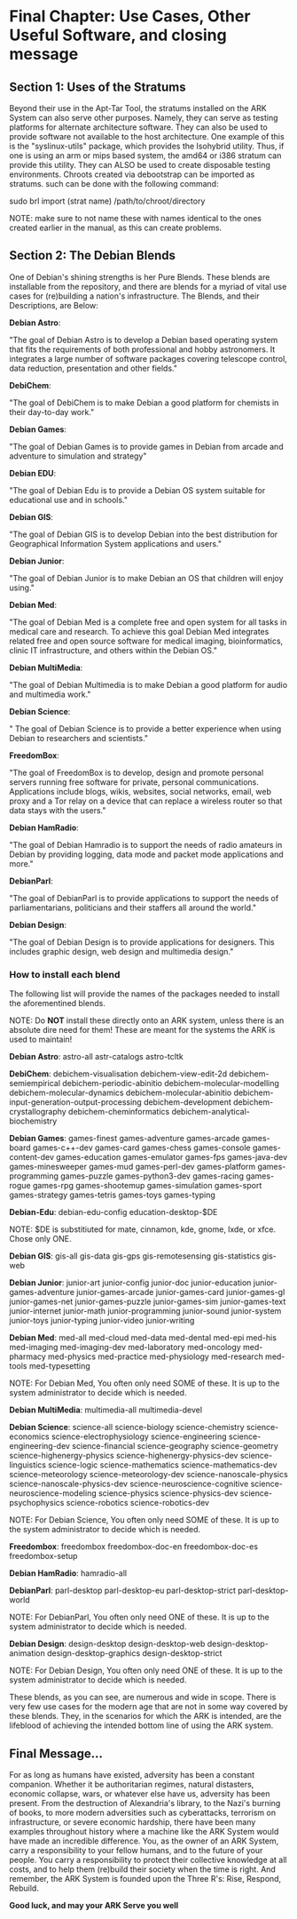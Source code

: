 # **Final Chapter: Use Cases, Other Useful Software, and closing message**
## Section 1: Uses of the Stratums
Beyond their use in the Apt-Tar Tool, the stratums installed on the ARK System 
can also serve other purposes. Namely, they can serve as testing platforms for 
alternate architecture software. They can also be used to provide software not 
available to the host architecture. One example of this is the "syslinux-utils" 
package, which provides the Isohybrid utility. Thus, if one is using an arm or 
mips based system, the amd64 or i386 stratum can provide this utility. They can 
ALSO be used to create disposable testing environments. Chroots created via 
debootstrap can be imported as stratums. such can be done with the following 
command: 

sudo brl import (strat name) /path/to/chroot/directory


NOTE: make sure to not name these with names identical to the ones created 
earlier in the manual, as this can create problems. 

## Section 2: The Debian Blends
One of Debian's shining strengths is her Pure Blends. These blends are 
installable from the repository, and there are blends for a myriad of vital use 
cases for (re)building a nation's infrastructure. The Blends, and their 
Descriptions, are Below: 

**Debian Astro**: 

"The goal of Debian Astro is to develop a Debian based operating system that 
fits the requirements of both professional and hobby astronomers. It integrates 
a large number of software packages covering telescope control, data reduction, 
presentation and other fields."

**DebiChem**: 

"The goal of DebiChem is to make Debian a good platform for chemists in their 
day-to-day work."

**Debian Games**: 

"The goal of Debian Games is to provide games in Debian from arcade and 
adventure to simulation and strategy"

**Debian EDU**: 

"The goal of Debian Edu is to provide a Debian OS system suitable for 
educational use and in schools." 

**Debian GIS**: 

"The goal of Debian GIS is to develop Debian into the best distribution for 
Geographical Information System applications and users."

**Debian Junior**: 

"The goal of Debian Junior is to make Debian an OS that children will enjoy 
using."

**Debian Med**: 

"The goal of Debian Med is a complete free and open system for all tasks in 
medical care and research. To achieve this goal Debian Med integrates related 
free and open source software for medical imaging, bioinformatics, clinic IT 
infrastructure, and others within the Debian OS."

**Debian MultiMedia**: 

"The goal of Debian Multimedia is to make Debian a good platform for audio and 
multimedia work."

**Debian Science**: 

" The goal of Debian Science is to provide a better experience when using 
Debian to researchers and scientists."

**FreedomBox**: 

"The goal of FreedomBox is to develop, design and promote personal servers 
running free software for private, personal communications. Applications 
include blogs, wikis, websites, social networks, email, web proxy and a Tor 
relay on a device that can replace a wireless router so that data stays with 
the users."

**Debian HamRadio**:

"The goal of Debian Hamradio is to support the needs of radio amateurs in 
Debian by providing logging, data mode and packet mode applications and more."

**DebianParl**: 

"The goal of DebianParl is to provide applications to support the needs of 
parliamentarians, politicians and their staffers all around the world."

**Debian Design**: 

"The goal of Debian Design is to provide applications for designers. This 
includes graphic design, web design and multimedia design."



### How to install each blend
The following list will provide the names of the packages needed to install the 
aforementined blends. 

NOTE: Do **NOT** install these directly onto an ARK system, unless there is an 
absolute dire need for them! These are meant for the systems the ARK is used to 
maintain!

**Debian Astro**: astro-all astr-catalogs astro-tcltk

**DebiChem**:  debichem-visualisation debichem-view-edit-2d 
debichem-semiempirical debichem-periodic-abinitio debichem-molecular-modelling 
debichem-molecular-dynamics debichem-molecular-abinitio 
debichem-input-generation-output-processing debichem-development 
debichem-crystallography debichem-cheminformatics 
debichem-analytical-biochemistry

**Debian Games**: games-finest games-adventure games-arcade games-board 
games-c++-dev games-card games-chess games-console games-content-dev 
games-education games-emulator games-fps games-java-dev games-minesweeper 
games-mud games-perl-dev games-platform games-programming games-puzzle 
games-python3-dev games-racing games-rogue games-rpg games-shootemup 
games-simulation games-sport games-strategy games-tetris games-toys games-typing

**Debian-Edu**: debian-edu-config education-desktop-$DE

NOTE: $DE is substitiuted for mate, cinnamon, kde, gnome, lxde, or xfce. Chose 
only ONE. 


**Debian GIS**: gis-all gis-data gis-gps gis-remotesensing gis-statistics 
gis-web

**Debian Junior**: junior-art junior-config junior-doc junior-education 
junior-games-adventure junior-games-arcade junior-games-card junior-games-gl 
junior-games-net junior-games-puzzle junior-games-sim junior-games-text 
junior-internet junior-math junior-programming junior-sound junior-system 
junior-toys junior-typing junior-video junior-writing 

**Debian Med**: med-all med-cloud med-data med-dental med-epi med-his 
med-imaging med-imaging-dev med-laboratory med-oncology med-pharmacy 
med-physics med-practice med-physiology med-research med-tools med-typesetting 

NOTE: For Debian Med, You often only need SOME of these. It is up to the system 
administrator to decide which is needed.

**Debian MultiMedia**: multimedia-all multimedia-devel 

**Debian Science**: science-all science-biology science-chemistry 
science-economics science-electrophysiology science-engineering 
science-engineering-dev science-financial science-geography science-geometry 
science-highenergy-physics science-highenergy-physics-dev science-linguistics 
science-logic science-mathematics science-mathematics-dev science-meteorology 
science-meteorology-dev science-nanoscale-physics science-nanoscale-physics-dev 
science-neuroscience-cognitive science-neuroscience-modeling science-physics 
science-physics-dev science-psychophysics science-robotics science-robotics-dev 

NOTE: For Debian Science, You often only need SOME of these. It is up to the 
system administrator to decide which is needed.

**Freedombox**: freedombox freedombox-doc-en freedombox-doc-es freedombox-setup

**Debian HamRadio**: hamradio-all 

**DebianParl**: parl-desktop parl-desktop-eu parl-desktop-strict 
parl-desktop-world

NOTE: For DebianParl, You often only need ONE of these. It is up to the system 
administrator to decide which is needed. 

**Debian Design**: design-desktop design-desktop-web design-desktop-animation 
design-desktop-graphics design-desktop-strict 

NOTE: For Debian Design, You often only need ONE of these. It is up to the 
system administrator to decide which is needed. 


These blends, as you can see, are numerous and wide in scope. There is very few 
use cases for the modern age that are not in some way covered by these blends. 
They, in the scenarios for which the ARK is intended, are the lifeblood of 
achieving the intended bottom line of using the ARK system. 

## Final Message...
    
For as long as humans have existed, adversity has been a constant companion. 
Whether it be authoritarian regimes, natural distasters, economic 
collapse, wars, or whatever else have us, adversity has been present. From the 
destruction of Alexandria's library, to the Nazi's burning of books, to more 
modern adversities such as cyberattacks, terrorism on infrastructure, or severe 
economic hardship, there have been many examples throughout history where a 
machine like the ARK System would have made an incredible difference. You, as 
the owner of an ARK System, carry a responsibility to your fellow humans, and 
to the future of your people. You carry a responsibility to protect their 
collective knowledge at all costs, and to help them (re)build their society 
when 
the time is right. And remember, the ARK System is founded upon the Three R's: 
Rise, Respond, Rebuild. 
                                 
**Good luck, and may your ARK Serve you well** 
